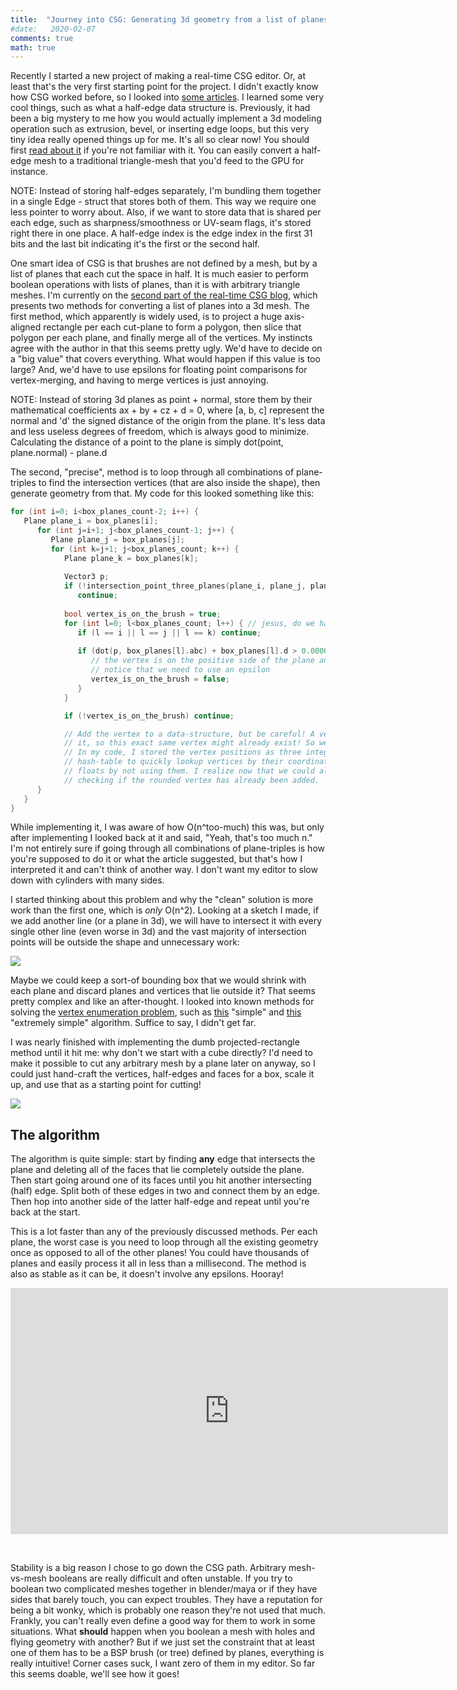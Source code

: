```yaml
---
title:  "Journey into CSG: Generating 3d geometry from a list of planes"
#date:   2020-02-07
comments: true
math: true
---
```


Recently I started a new project of making a real-time CSG editor. Or, at least that's the very first starting point for the project. I didn't exactly know how CSG worked before, so I looked into [some articles](http://sandervanrossen.blogspot.com/2009/12/realtime-csg-part-1.html). I learned some very cool things, such as what a half-edge data structure is. Previously, it had been a big mystery to me how you would actually implement a 3d modeling operation such as extrusion, bevel, or inserting edge loops, but this very tiny idea really opened things up for me. It's all so clear now! You should first [read about it](https://www.flipcode.com/archives/The_Half-Edge_Data_Structure.shtml) if you're not familiar with it. You can easily convert a half-edge mesh to a traditional triangle-mesh that you'd feed to the GPU for instance.

<!--more-->

<p class="message-info">
NOTE: Instead of storing half-edges separately, I'm bundling them together in a single Edge - struct that stores both of them. This way we require one less pointer to worry about. Also, if we want to store data that is shared per each edge, such as sharpness/smoothness or UV-seam flags, it's stored right there in one place. A half-edge index is the edge index in the first 31 bits and the last bit indicating it's the first or the second half.
</p>

One smart idea of CSG is that brushes are not defined by a mesh, but by a list of planes that each cut the space in half. It is much easier to perform boolean operations with lists of planes, than it is with arbitrary triangle meshes. I'm currently on the [second part of the real-time CSG blog](http://sandervanrossen.blogspot.com/2009/12/realtime-csg-part-2.html), which presents two methods for converting a list of planes into a 3d mesh. The first method, which apparently is widely used, is to project a huge axis-aligned rectangle per each cut-plane to form a polygon, then slice that polygon per each plane, and finally merge all of the vertices. My instincts agree with the author in that this seems pretty ugly. We'd have to decide on a "big value" that covers everything. What would happen if this value is too large? And, we'd have to use epsilons for floating point comparisons for vertex-merging, and having to merge vertices is just annoying.

<p class="message-info">
NOTE: Instead of storing 3d planes as point + normal, store them by their mathematical coefficients ax + by + cz + d = 0, where [a, b, c] represent the normal and 'd' the signed distance of the origin from the plane. It's less data and less useless degrees of freedom, which is always good to minimize. Calculating the distance of a point to the plane is simply  dot(point, plane.normal) - plane.d
</p>

The second, "precise", method is to loop through all combinations of plane-triples to find the intersection vertices (that are also inside the shape), then generate geometry from that. My code for this looked something like this:

```c++
for (int i=0; i<box_planes_count-2; i++) {
   Plane plane_i = box_planes[i];
      for (int j=i+1; j<box_planes_count-1; j++) {
         Plane plane_j = box_planes[j];
         for (int k=j+1; j<box_planes_count; k++) {
            Plane plane_k = box_planes[k];
            
            Vector3 p;
            if (!intersection_point_three_planes(plane_i, plane_j, plane_k, &p))
               continue;
            
            bool vertex_is_on_the_brush = true;
            for (int l=0; l<box_planes_count; l++) { // jesus, do we have to go through it all AGAIN?
               if (l == i || l == j || l == k) continue;
               
               if (dot(p, box_planes[l].abc) + box_planes[l].d > 0.000001) {
                  // the vertex is on the positive side of the plane and thus outside the brush
                  // notice that we need to use an epsilon
                  vertex_is_on_the_brush = false;
               }
            }

            if (!vertex_is_on_the_brush) continue;

            // Add the vertex to a data-structure, but be careful! A vertex can have more than three faces surrounding
            // it, so this exact same vertex might already exist! So we need some sort of vertex merging code anyway.
            // In my code, I stored the vertex positions as three integers, so I could hash the coordinate and use a
            // hash-table to quickly lookup vertices by their coordinates. We'd also naturally get rid of issues with
            // floats by not using them. I realize now that we could also get rid of our previous epsilon by first
            // checking if the rounded vertex has already been added.
      }
   }
}
```

While implementing it, I was aware of how O(n^too-much) this was, but only after implementing I looked back at it and said, "Yeah, that's too much n." I'm not entirely sure if going through all combinations of plane-triples is how you're supposed to do it or what the article suggested, but that's how I interpreted it and can't think of another way. I don't want my editor to slow down with cylinders with many sides.

I started thinking about this problem and why the "clean" solution is more work than the first one, which is *only* O(n^2). Looking at a sketch I made, if we add another line (or a plane in 3d), we will have to intersect it with every single other line (even worse in 3d) and the vast majority of intersection points will be outside the shape and unnecessary work:

<img src="{{site.baseurl}}/assets/lots_of_verts.png">

Maybe we could keep a sort-of bounding box that we would shrink with each plane and discard planes and vertices that lie outside it? That seems pretty complex and like an after-thought. I looked into known methods for solving the [vertex enumeration problem](https://en.wikipedia.org/wiki/Vertex_enumeration_problem), such as [this](https://link.springer.com/chapter/10.1007/3-540-61576-8_77) "simple" and [this](http://cgm.cs.mcgill.ca/~avis/doc/avis/AF92b.pdf) "extremely simple" algorithm. Suffice to say, I didn't get far.

I was nearly finished with implementing the dumb projected-rectangle method until it hit me: why don't we start with a cube directly? I'd need to make it possible to cut any arbitrary mesh by a plane later on anyway, so I could just hand-craft the vertices, half-edges and faces for a box, scale it up, and use that as a starting point for cutting!

<img src="{{site.baseurl}}/assets/cube_half_edge_ref.png">

## The algorithm

The algorithm is quite simple: start by finding **any** edge that intersects the plane and deleting all of the faces that lie completely outside the plane. Then start going around one of its faces until you hit another intersecting (half) edge. Split both of these edges in two and connect them by an edge. Then hop into another side of the latter half-edge and repeat until you're back at the start.

This is a lot faster than any of the previously discussed methods. Per each plane, the worst case is you need to loop through all the existing geometry once as opposed to all of the other planes! You could have thousands of planes and easily process it all in less than a millisecond. The method is also as stable as it can be, it doesn't involve any epsilons. Hooray!

<iframe width="700" height="394" src="https://www.youtube.com/embed/EghUcSJ1qrg" frameborder="0" allowfullscreen></iframe>
<p><br></p>

Stability is a big reason I chose to go down the CSG path. Arbitrary mesh-vs-mesh booleans are really difficult and often unstable. If you try to boolean two complicated meshes together in blender/maya or if they have sides that barely touch, you can expect troubles. They have a reputation for being a bit wonky, which is probably one reason they're not used that much. Frankly, you can't really even define a good way for them to work in some situations. What **should** happen when you boolean a mesh with holes and flying geometry with another? But if we just set the constraint that at least one of them has to be a BSP brush (or tree) defined by planes, everything is really intuitive! Corner cases suck, I want zero of them in my editor. So far this seems doable, we'll see how it goes!